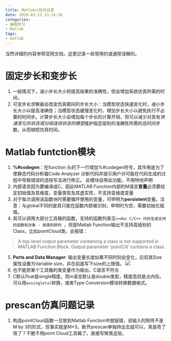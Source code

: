 ```yaml
---
title: Matlab小知识记录
date: 2020-03-23 13:24:30
categories:
- 编程学习
- Matlab
tags:
- matlab
---
```


当然详细的内容参照官网文档，这里记录一些常用的或通常误解的。

# 固定步长和变步长
1. 一般情况下，减小步长大小将提高结果的准确性，但会增加系统仿真所需的时间。
2. 可变步长求解器会改变仿真期间的步长大小：当模型状态快速变化时，减小步长大小以提高准确性；当模型状态缓慢变化时，增加步长大小以避免执行不必要的时间步。计算步长大小会增加每个步长的计算开销，但可以减少对具有*快速变化的状态或分段连续状态的模型*维护指定级别的准确性所需的总时间步数，从而缩短仿真时间。

# Matlab funtction模块
1. **%#codegen**：在function 头的下一行增加%#codegen符号，其作用是为了使静态代码分析器Code Analyzer 诊断代码并提示用户对可能在代码生成的过程中导致错误的违规写法进行修正。
此模块自带此功能，不用特地声明
2. 内部语言因为要编译成C，因此MATLAB Function内部的M语言**变量**必须要给定初始值及其维度，变量类型及其虚实性，不支持变维度变量
3. 对于每次调用该函数块时需要循环使用的变量，可申明为**persistent**变量。注意：与global不同的是其只能在函数内部被识别，申明时为空，需要初始化赋值。
4. 其可以调用大部分工具箱的函数，支持的函数列表见```>>doc C/C++ 代码生成支持的函数和对象 - 按类别排列 ```，但是Matlab Function输出不支持高级别的Class，比如pointCloud类，会报错：
>A top-level output parameter containing a class is not supported in MATLAB Function Block. Output parameter 'pointCd' contains a class.
5. **Ports and Data Manager**:
输出变量长度如果不同时刻会变化，应将其Size属性设置为Variable size，并在前面写下size的上限值。
![](1.png)
6. 也不能把某个工具箱的类变量作为输出，C语言不符合
7. C默认float是single精度，而m语言默认是double类型，精度高但是占内存。可以用`a=single(a)`转换，或者Type Conversion模块转换数据格式。

# prescan仿真问题记录
1. 构造pointCloud函数一旦放到Matlab Function中就报错，说输入的矩阵不是M by 3的形式，但事实就是M*3。断开prescan单独拎出去就可以，真是奇了怪了？干脆不用point Cloud工具箱了，直接写聚类这些。



